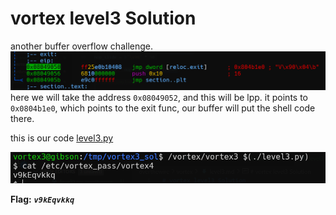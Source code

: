# vortex level3 Solution

another buffer overflow challenge.
![image](./images/level3_1.png)
here we will take the address `0x08049052`, and this will be lpp. it points to `0x0804b1e0`, which points to the exit func, our buffer will put the shell code there.

this is our code [level3.py](./scripts/level3/level3.py)

![image](./images/level3_2.png)

**Flag:** ***`v9kEqvkkq`*** 
